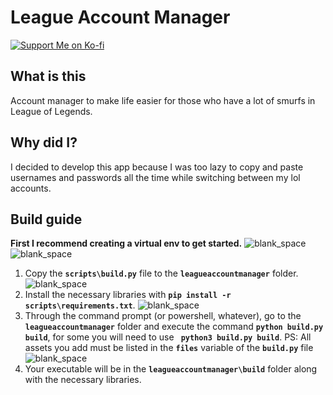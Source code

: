 
# League Account Manager
[![Support Me on Ko-fi](https://i.imgur.com/7Cm07AZ.png)](https://ko-fi.com/siriusbeck)

## What is this
Account manager to make life easier for those who have a lot of smurfs in League of Legends.

## Why did I?
I decided to develop this app because I was too lazy to copy and paste usernames and passwords all the time while switching between my lol accounts.

## Build guide
**First I recommend creating a virtual env to get started.**
![blank_space](https://i.imgur.com/tBMC9vs.png)
![blank_space](https://i.imgur.com/tBMC9vs.png)
1. Copy the **`scripts\build.py`** file to the **`leagueaccountmanager`** folder.
![blank_space](https://i.imgur.com/tBMC9vs.png)
2. Install the necessary libraries with **`pip install -r scripts\requirements.txt`**.
![blank_space](https://i.imgur.com/tBMC9vs.png)
3. Through the command prompt (or powershell, whatever), go to the **`leagueaccountmanager`** folder and execute the command **`python build.py build`**, for some you will need to use **` python3 build.py build`**.
PS: All assets you add must be listed in the **`files`** variable of the **`build.py`** file
![blank_space](https://i.imgur.com/tBMC9vs.png)
4. Your executable will be in the **`leagueaccountmanager\build`** folder along with the necessary libraries.